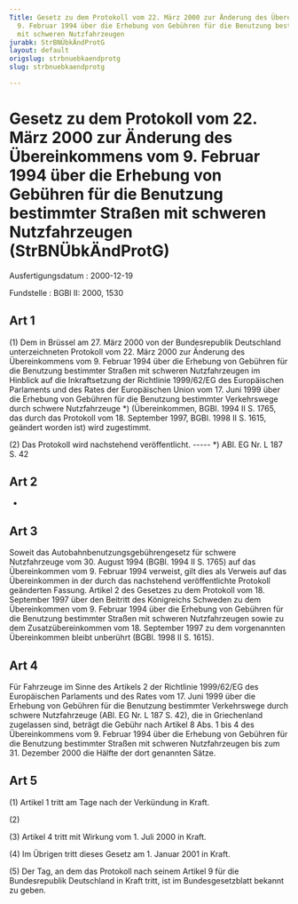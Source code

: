 ```yaml
---
Title: Gesetz zu dem Protokoll vom 22. März 2000 zur Änderung des Übereinkommens vom
  9. Februar 1994 über die Erhebung von Gebühren für die Benutzung bestimmter Straßen
  mit schweren Nutzfahrzeugen
jurabk: StrBNÜbkÄndProtG
layout: default
origslug: strbnuebkaendprotg
slug: strbnuebkaendprotg

---
```


# Gesetz zu dem Protokoll vom 22. März 2000 zur Änderung des Übereinkommens vom 9. Februar 1994 über die Erhebung von Gebühren für die Benutzung bestimmter Straßen mit schweren Nutzfahrzeugen (StrBNÜbkÄndProtG)

Ausfertigungsdatum
:   2000-12-19

Fundstelle
:   BGBl II: 2000, 1530



## Art 1

(1) Dem in Brüssel am 27. März 2000 von der Bundesrepublik Deutschland
unterzeichneten Protokoll vom 22. März 2000 zur Änderung des
Übereinkommens vom 9. Februar 1994 über die Erhebung von Gebühren für
die Benutzung bestimmter Straßen mit schweren Nutzfahrzeugen im
Hinblick auf die Inkraftsetzung der Richtlinie 1999/62/EG des
Europäischen Parlaments und des Rates der Europäischen Union vom 17.
Juni 1999 über die Erhebung von Gebühren für die Benutzung bestimmter
Verkehrswege durch schwere Nutzfahrzeuge \*) (Übereinkommen, BGBl.
1994 II S. 1765, das durch das Protokoll vom 18. September 1997, BGBl.
1998 II S. 1615, geändert worden ist) wird zugestimmt.

(2) Das Protokoll wird nachstehend veröffentlicht.
----- \*) ABl. EG Nr. L 187 S. 42


## Art 2

-


## Art 3

Soweit das Autobahnbenutzungsgebührengesetz für schwere Nutzfahrzeuge
vom 30. August 1994 (BGBl. 1994 II S. 1765) auf das Übereinkommen vom
9\. Februar 1994 verweist, gilt dies als Verweis auf das Übereinkommen
in der durch das nachstehend veröffentlichte Protokoll geänderten
Fassung. Artikel 2 des Gesetzes zu dem Protokoll vom 18. September
1997 über den Beitritt des Königreichs Schweden zu dem Übereinkommen
vom 9. Februar 1994 über die Erhebung von Gebühren für die Benutzung
bestimmter Straßen mit schweren Nutzfahrzeugen sowie zu dem
Zusatzübereinkommen vom 18. September 1997 zu dem vorgenannten
Übereinkommen bleibt unberührt (BGBl. 1998 II S. 1615).


## Art 4

Für Fahrzeuge im Sinne des Artikels 2 der Richtlinie 1999/62/EG des
Europäischen Parlaments und des Rates vom 17. Juni 1999 über die
Erhebung von Gebühren für die Benutzung bestimmter Verkehrswege durch
schwere Nutzfahrzeuge (ABl. EG Nr. L 187 S. 42), die in Griechenland
zugelassen sind, beträgt die Gebühr nach Artikel 8 Abs. 1 bis 4 des
Übereinkommens vom 9. Februar 1994 über die Erhebung von Gebühren für
die Benutzung bestimmter Straßen mit schweren Nutzfahrzeugen bis zum
31\. Dezember 2000 die Hälfte der dort genannten Sätze.


## Art 5

(1) Artikel 1 tritt am Tage nach der Verkündung in Kraft.

(2)

(3) Artikel 4 tritt mit Wirkung vom 1. Juli 2000 in Kraft.

(4) Im Übrigen tritt dieses Gesetz am 1. Januar 2001 in Kraft.

(5) Der Tag, an dem das Protokoll nach seinem Artikel 9 für die
Bundesrepublik Deutschland in Kraft tritt, ist im Bundesgesetzblatt
bekannt zu geben.


